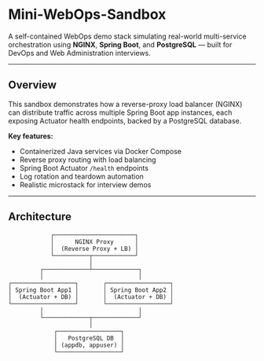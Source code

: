 # Mini-WebOps-Sandbox

A self-contained WebOps demo stack simulating real-world multi-service orchestration using **NGINX**, **Spring Boot**, and **PostgreSQL** — built for DevOps and Web Administration interviews.

---

## Overview

This sandbox demonstrates how a reverse-proxy load balancer (NGINX) can distribute traffic across multiple Spring Boot app instances, each exposing Actuator health endpoints, backed by a PostgreSQL database.

**Key features:**
- Containerized Java services via Docker Compose  
- Reverse proxy routing with load balancing  
- Spring Boot Actuator `/health` endpoints  
- Log rotation and teardown automation  
- Realistic microstack for interview demos  

---

## Architecture

```plaintext
            ┌───────────────────────┐
            │      NGINX Proxy      │
            │  (Reverse Proxy + LB) │
            └──────────┬────────────┘
                       │
         ┌─────────────┴─────────────┐
         │                           │
┌──────────────────┐       ┌──────────────────┐
│ Spring Boot App1 │       │ Spring Boot App2 │
│  (Actuator + DB) │       │  (Actuator + DB) │
└──────────────────┘       └──────────────────┘
         │                           │
         └─────────────┬─────────────┘
                       │
             ┌──────────────────┐
             │   PostgreSQL DB  │
             │ (appdb, appuser) │
             └──────────────────┘



